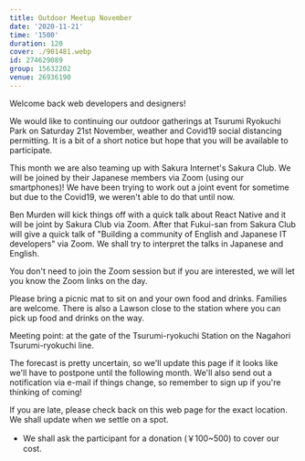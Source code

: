 ```yaml
---
title: Outdoor Meetup November
date: '2020-11-21'
time: '1500'
duration: 120
cover: ./901481.webp
id: 274629089
group: 15632202
venue: 26936190
---
```


Welcome back web developers and designers!

We would like to continuing our outdoor gatherings at Tsurumi Ryokuchi Park on Saturday 21st November, weather and Covid19 social distancing permitting. It is a bit of a short notice but hope that you will be available to participate.

This month we are also teaming up with Sakura Internet's Sakura Club. We will be joined by their Japanese members via Zoom (using our smartphones)! We have been trying to work out a joint event for sometime but due to the Covid19, we weren't able to do that until now.

Ben Murden will kick things off with a quick talk about React Native and it will be joint by Sakura Club via Zoom. After that Fukui-san from Sakura Club will give a quick talk of "Building a community of English and Japanese IT developers" via Zoom. We shall try to interpret the talks in Japanese and English.

You don't need to join the Zoom session but if you are interested, we will let you know the Zoom links on the day.

Please bring a picnic mat to sit on and your own food and drinks. Families are welcome. There is also a Lawson close to the station where you can pick up food and drinks on the way.

Meeting point: at the gate of the Tsurumi-ryokuchi Station on the Nagahori Tsurumi-ryokuchi line.

The forecast is pretty uncertain, so we'll update this page if it looks like we'll have to postpone until the following month. We'll also send out a notification via e-mail if things change, so remember to sign up if you're thinking of coming!

If you are late, please check back on this web page for the exact location. We shall update when we settle on a spot.

* We shall ask the participant for a donation (￥100~500) to cover our cost.
